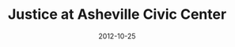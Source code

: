 ---
date: '2012-10-25'
artist: Justice
festival: ''
venue: Asheville Civic Center
city: Asheville
state: NC
country: USA
price: $51.35
solo: 'No'
title: Justice at Asheville Civic Center
slug: 2012-10-25-justice
cover: ''
genre: ''
category: show
tags: []
created: 02/15/2019
artists:
  - Justice
openers: []
---